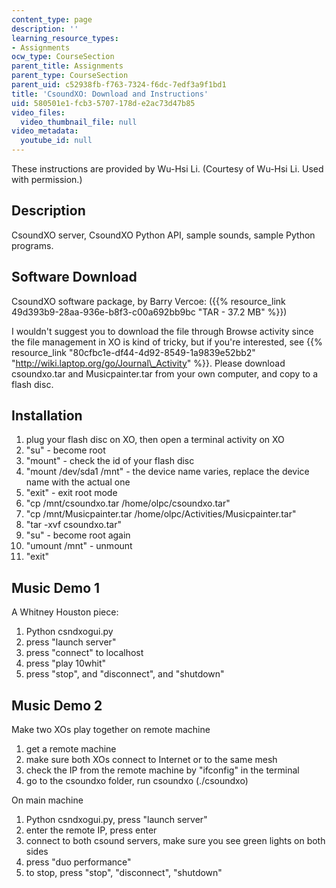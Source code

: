 ```yaml
---
content_type: page
description: ''
learning_resource_types:
- Assignments
ocw_type: CourseSection
parent_title: Assignments
parent_type: CourseSection
parent_uid: c52938fb-f763-7324-f6dc-7edf3a9f1bd1
title: 'CsoundXO: Download and Instructions'
uid: 580501e1-fcb3-5707-178d-e2ac73d47b85
video_files:
  video_thumbnail_file: null
video_metadata:
  youtube_id: null
---
```


These instructions are provided by Wu-Hsi Li. (Courtesy of Wu-Hsi Li. Used with permission.)

Description
-----------

CsoundXO server, CsoundXO Python API, sample sounds, sample Python programs.

Software Download
-----------------

CsoundXO software package, by Barry Vercoe: ({{% resource_link 49d393b9-28aa-936e-b8f3-c00a692bb9bc "TAR - 37.2 MB" %}})

I wouldn't suggest you to download the file through Browse activity since the file management in XO is kind of tricky, but if you're interested, see {{% resource_link "80cfbc1e-df44-4d92-8549-1a9839e52bb2" "http://wiki.laptop.org/go/Journal\_Activity" %}}. Please download csoundxo.tar and Musicpainter.tar from your own computer, and copy to a flash disc.

Installation
------------

1.  plug your flash disc on XO, then open a terminal activity on XO
2.  "su" - become root
3.  "mount" - check the id of your flash disc
4.  "mount /dev/sda1 /mnt" - the device name varies, replace the device name with the actual one
5.  "exit" - exit root mode
6.  "cp /mnt/csoundxo.tar /home/olpc/csoundxo.tar"
7.  "cp /mnt/Musicpainter.tar /home/olpc/Activities/Musicpainter.tar"
8.  "tar -xvf csoundxo.tar"
9.  "su" - become root again
10.  "umount /mnt" - unmount
11.  "exit"

Music Demo 1
------------

A Whitney Houston piece:

1.  Python csndxogui.py
2.  press "launch server"
3.  press "connect" to localhost
4.  press "play 10whit"
5.  press "stop", and "disconnect", and "shutdown"

Music Demo 2
------------

Make two XOs play together on remote machine

1.  get a remote machine
2.  make sure both XOs connect to Internet or to the same mesh
3.  check the IP from the remote machine by "ifconfig" in the terminal
4.  go to the csoundxo folder, run csoundxo (./csoundxo)

On main machine

1.  Python csndxogui.py, press "launch server"
2.  enter the remote IP, press enter
3.  connect to both csound servers, make sure you see green lights on both sides
4.  press "duo performance"
5.  to stop, press "stop", "disconnect", "shutdown"